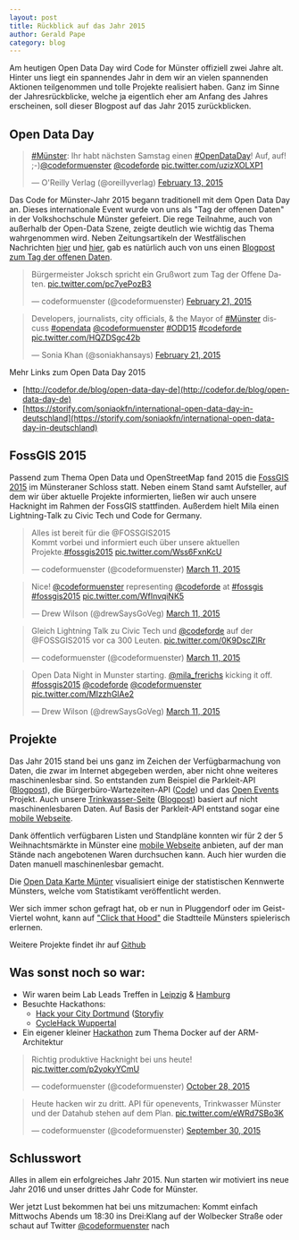 ```yaml
---
layout: post
title: Rückblick auf das Jahr 2015
author: Gerald Pape
category: blog
---
```

<script async src="//platform.twitter.com/widgets.js" charset="utf-8"></script>
Am heutigen Open Data Day wird Code for Münster offiziell zwei Jahre alt. Hinter uns liegt ein spannendes Jahr in dem wir an vielen spannenden Aktionen teilgenommen und tolle Projekte realisiert haben. Ganz im Sinne der Jahresrückblicke, welche ja eigentlich eher am Anfang des Jahres erscheinen, soll dieser Blogpost auf das Jahr 2015 zurückblicken.

## Open Data Day
<blockquote class="twitter-tweet" data-lang="en"><p lang="de" dir="ltr"><a href="https://twitter.com/hashtag/M%C3%BCnster?src=hash">#Münster</a>: Ihr habt nächsten Samstag einen <a href="https://twitter.com/hashtag/OpenDataDay?src=hash">#OpenDataDay</a>! Auf, auf! ;-)<a href="https://twitter.com/codeformuenster">@codeformuenster</a> <a href="https://twitter.com/codeforde">@codeforde</a> <a href="http://t.co/uzizXOLXP1">pic.twitter.com/uzizXOLXP1</a></p>&mdash; O&#39;Reilly Verlag (@oreillyverlag) <a href="https://twitter.com/oreillyverlag/status/566188820614635520">February 13, 2015</a></blockquote>

Das Code for Münster-Jahr 2015 begann traditionell mit dem Open Data Day an. Dieses internationale Event wurde von uns als "Tag der offenen Daten" in der Volkshochschule Münster gefeiert. Die rege Teilnahme, auch von außerhalb der Open-Data Szene, zeigte deutlich wie wichtig das Thema wahrgenommen wird. Neben Zeitungsartikeln der Westfälischen Nachrichten [hier](http://www.wn.de/Muenster/1882869-Aktivisten-Treffen-am-21.-Februar-Offene-Daten-als-digitale-Werkzeuge) und [hier](http://www.wn.de/Muenster/1895977-Mehr-offene-Daten-gefordert-Open-Data-Day-Rat-beschaeftigt-sich-demnaechst-mit-dem-Thema), gab es natürlich auch von uns einen [Blogpost zum Tag der offenen Daten](http://codeformuenster.org/blog/2015/03/04/open-data-day-2015-nachtrag/).

<blockquote class="twitter-tweet" data-lang="en"><p lang="de" dir="ltr">Bürgermeister Joksch spricht ein Grußwort zum Tag der Offene Daten. <a href="http://t.co/pc7yePozB3">pic.twitter.com/pc7yePozB3</a></p>&mdash; codeformuenster (@codeformuenster) <a href="https://twitter.com/codeformuenster/status/569065326262034434">February 21, 2015</a></blockquote>

<blockquote class="twitter-tweet" data-lang="en"><p lang="en" dir="ltr">Developers, journalists, city officials, &amp; the Mayor of <a href="https://twitter.com/hashtag/M%C3%BCnster?src=hash">#Münster</a> discuss <a href="https://twitter.com/hashtag/opendata?src=hash">#opendata</a> <a href="https://twitter.com/codeformuenster">@codeformuenster</a> <a href="https://twitter.com/hashtag/ODD15?src=hash">#ODD15</a> <a href="https://twitter.com/hashtag/codeforde?src=hash">#codeforde</a> <a href="http://t.co/HQZDSgc42b">pic.twitter.com/HQZDSgc42b</a></p>&mdash; Sonia Khan (@soniakhansays) <a href="https://twitter.com/soniakhansays/status/569090679659372545">February 21, 2015</a></blockquote>

Mehr Links zum Open Data Day 2015
- [http://codefor.de/blog/open-data-day-de](http://codefor.de/blog/open-data-day-de)
- [https://storify.com/soniaokfn/international-open-data-day-in-deutschland](https://storify.com/soniaokfn/international-open-data-day-in-deutschland)

## FossGIS 2015
Passend zum Thema Open Data und OpenStreetMap fand 2015 die [FossGIS 2015](http://www.fossgis-konferenz.de/2015/) im Münsteraner Schloss statt. Neben einem Stand samt Aufsteller, auf dem wir über aktuelle Projekte informierten, ließen wir auch unsere Hacknight im Rahmen der FossGIS stattfinden. Außerdem hielt Mila einen Lightning-Talk zu Civic Tech und Code for Germany.

<blockquote class="twitter-tweet" data-lang="en"><p lang="de" dir="ltr">Alles ist bereit für die @FOSSGIS2015 <br>Kommt vorbei und informiert euch über unsere aktuellen Projekte.<a href="https://twitter.com/hashtag/fossgis2015?src=hash">#fossgis2015</a> <a href="http://t.co/Wss6FxnKcU">pic.twitter.com/Wss6FxnKcU</a></p>&mdash; codeformuenster (@codeformuenster) <a href="https://twitter.com/codeformuenster/status/575575283874590720">March 11, 2015</a></blockquote>

<blockquote class="twitter-tweet" data-lang="en"><p lang="en" dir="ltr">Nice! <a href="https://twitter.com/codeformuenster">@codeformuenster</a> representing <a href="https://twitter.com/codeforde">@codeforde</a> at <a href="https://twitter.com/hashtag/fossgis?src=hash">#fossgis</a> <a href="https://twitter.com/hashtag/fossgis2015?src=hash">#fossgis2015</a> <a href="http://t.co/WfInvqiNK5">pic.twitter.com/WfInvqiNK5</a></p>&mdash; Drew Wilson (@drewSaysGoVeg) <a href="https://twitter.com/drewSaysGoVeg/status/575609083971117056">March 11, 2015</a></blockquote>

<blockquote class="twitter-tweet" data-lang="en"><p lang="de" dir="ltr">Gleich Lightning Talk zu Civic Tech und <a href="https://twitter.com/codeforde">@codeforde</a> auf der @FOSSGIS2015 vor ca 300 Leuten. <a href="http://t.co/0K9DscZlRr">pic.twitter.com/0K9DscZlRr</a></p>&mdash; codeformuenster (@codeformuenster) <a href="https://twitter.com/codeformuenster/status/575648008504799233">March 11, 2015</a></blockquote>

<blockquote class="twitter-tweet" data-lang="en"><p lang="en" dir="ltr">Open Data Night in Munster starting. <a href="https://twitter.com/mila_frerichs">@mila_frerichs</a> kicking it off. <a href="https://twitter.com/hashtag/fossgis2015?src=hash">#fossgis2015</a> <a href="https://twitter.com/codeforde">@codeforde</a> <a href="https://twitter.com/codeformuenster">@codeformuenster</a> <a href="http://t.co/MIzzhGlAe2">pic.twitter.com/MIzzhGlAe2</a></p>&mdash; Drew Wilson (@drewSaysGoVeg) <a href="https://twitter.com/drewSaysGoVeg/status/575703251322077184">March 11, 2015</a></blockquote>


## Projekte
Das Jahr 2015 stand bei uns ganz im Zeichen der Verfügbarmachung von Daten, die zwar im Internet abgegeben werden, aber nicht ohne weiteres maschinenlesbar sind. So entstanden zum Beispiel die Parkleit-API ([Blogpost](http://codeformuenster.org/blog/2015/01/26/parkleit-api/)), die Bürgerbüro-Wartezeiten-API ([Code](https://github.com/codeformuenster/buergerbuero)) und das [Open Events](http://events.input23.de/) Projekt. Auch unsere [Trinkwasser-Seite](http://codeformuenster.org/trinkwasser/) ([Blogpost](http://codeformuenster.org/blog/2015/10/28/trinkwasser-app/)) basiert auf nicht maschinenlesbaren Daten. Auf Basis der Parkleit-API entstand sogar eine [mobile Webseite](http://codeformuenster.org/parkhaeuser-mobile/).

Dank öffentlich verfügbaren Listen und Standpläne konnten wir für 2 der 5 Weihnachtsmärkte in Münster eine [mobile Webseite](http://codeformuenster.org/weihnachtsmarkt/) anbieten, auf der man Stände nach angebotenen Waren durchsuchen kann. Auch hier wurden die Daten manuell maschinenlesbar gemacht.

Die [Open Data Karte Münter](http://codeformuenster.org/open-data-karte-muenster/) visualisiert einige der statistischen Kennwerte Münsters, welche vom Statistikamt veröffentlicht werden.

Wer sich immer schon gefragt hat, ob er nun in Pluggendorf oder im Geist-Viertel wohnt, kann auf ["Click that Hood"](http://click-that-hood.com/muenster) die Stadtteile Münsters spielerisch erlernen.

Weitere Projekte findet ihr auf [Github](https://github.com/codeformuenster/)

## Was sonst noch so war:

- Wir waren beim Lab Leads Treffen in [Leipzig](https://twitter.com/codeformuenster/status/581743932016599040) &amp; [Hamburg](https://twitter.com/codeforde/status/652752989988483072)
- Besuchte Hackathons:
  - [Hack your City Dortmund](http://www.hackyourcity.de/dortmund/) ([Storyfiy](https://storify.com/Yannick11/hack-your-city-dortmund)
  - [CycleHack Wuppertal](http://cyclehack-wuppertal.de/)
- Ein eigener kleiner [Hackathon](https://twitter.com/codeformuenster/status/644958588134363136) zum Thema Docker auf der ARM-Architektur 

<blockquote class="twitter-tweet" data-lang="en"><p lang="de" dir="ltr">Richtig produktive Hacknight bei uns heute! <a href="https://t.co/p2yokyYCmU">pic.twitter.com/p2yokyYCmU</a></p>&mdash; codeformuenster (@codeformuenster) <a href="https://twitter.com/codeformuenster/status/659456009254129665">October 28, 2015</a></blockquote>

<blockquote class="twitter-tweet" data-lang="en"><p lang="de" dir="ltr">Heute hacken wir zu dritt. API für openevents, Trinkwasser Münster und der Datahub stehen auf dem Plan. <a href="http://t.co/eWRd7SBo3K">pic.twitter.com/eWRd7SBo3K</a></p>&mdash; codeformuenster (@codeformuenster) <a href="https://twitter.com/codeformuenster/status/649277742807142400">September 30, 2015</a></blockquote>

## Schlusswort

Alles in allem ein erfolgreiches Jahr 2015. Nun starten wir motiviert ins neue Jahr 2016 und unser drittes Jahr Code for Münster.

Wer jetzt Lust bekommen hat bei uns mitzumachen: Kommt einfach Mittwochs Abends um 18:30 ins Drei:Klang auf der Wolbecker Straße oder schaut auf Twitter [@codeformuenster](https://twitter.com/codeformuenster) nach
 
